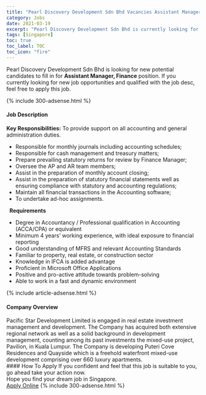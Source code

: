 ```yaml
---
title: "Pearl Discovery Development Sdn Bhd Vacancies Assistant Manager, Finance" 
category: Jobs 
date: 2021-03-19 
excerpt: "Pearl Discovery Development Sdn Bhd is currently looking for suitable person to fill in the Assistant Manager, Finance which based in Singapore" 
tags: [Singapore] 
toc: true 
toc_label: TOC 
toc_icon: "fire" 
--- 
```


<p>Pearl Discovery Development Sdn Bhd is looking for new potential candidates to fill in for <b>Assistant Manager, Finance</b> position. If you currently looking for new job opportunities and qualified with the job desc, feel free to apply this job.
</p>{% include 300-adsense.html %} 
<div><div><h4>Job Description</h4></div><div><div><span><div><div><strong>Key Responsibilities:</strong>&#160;To provide support on all accounting and general administration duties.&#160;&#160;<ul><li>Responsible for monthly journals including accounting schedules;</li><li>Responsible for cash management and treasury matters;</li><li>Prepare prevailing statutory returns for review by Finance Manager;</li><li>Oversee the AP and AR team members;</li><li>Assist in the preparation of monthly account closing;</li><li>Assist in the preparation of statutory financial statements well as ensuring compliance with statutory and accounting regulations;</li><li>Maintain all financial transactions in the Accounting software;</li><li>To undertake ad-hoc assignments.</li></ul>&#160;&#160;<strong>Requirements</strong>&#160;<ul><li>Degree in Accountancy / Professional qualification in Accounting (ACCA/CPA) or equivalent</li><li>Minimum 4 years&#8217; working experience, with ideal exposure to financial reporting</li><li>Good understanding of MFRS and relevant Accounting Standards</li><li>Familiar to property, real estate, or construction sector</li><li>Knowledge in IFCA is added advantage</li><li>Proficient in Microsoft Office Applications</li><li>Positive and pro-active attitude towards problem-solving</li><li>Able to work in a fast and dynamic environment</li></ul></div></div></span></div></div></div> 
{% include article-adsense.html %} 
<div><div><h4>Company Overview</h4></div><div><div><span><div><div>
	Pacific Star Development Limited is engaged in real estate investment management and development. The Company has acquired both extensive regional network as well as a solid background in development management, counting among its past investments the mixed-use project, Pavilion, in Kuala Lumpur. The Company is developing Puteri Cove Residences and Quayside which is a freehold waterfront mixed-use development comprising over 660 luxury apartments.&#160;</div></div></span></div></div></div> 
#### How To Apply 
If you confident and feel that this job is suitable to you, go ahead take your action now. <br/> 
Hope you find your dream job in Singapore. <br/> 
<a href="https://www.jobstreet.com.my/en/job/assistant-manager-finance-8387281/origin/sg?jobId=jobstreet-sg-job-8387281&" class="btn btn--info" target="_blank" rel="nofollow noopenner">Apply Online</a> 
{% include 300-adsense.html %} 